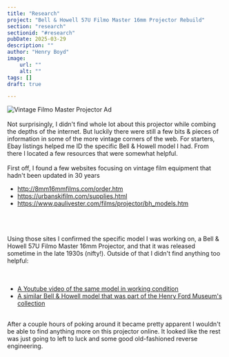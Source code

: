 ```yaml
---
title: "Research"
project: "Bell & Howell 57U Filmo Master 16mm Projector Rebuild"
section: "research"
sectionid: "#research" 
pubDate: 2025-03-29
description: ""
author: "Henry Boyd"
image:
    url: ""
    alt: ""
tags: []
draft: true

---
```


![Vintage Filmo Master Projector Ad](/projectimages/filmo/FilmoMasterVintageAd.jpg)
<br>
<br>
Not surprisingly, I didn't find whole lot about this projector while combing the depths of the internet. But luckily there were still a few bits & pieces of information in some of the more vintage corners of the web. For starters, Ebay listings helped me ID the specific Bell & Howell model I had. From there I located a few resources that were somewhat helpful.
<br>
<br>
First off, I found a few websites focusing on vintage film equipment that hadn't been updated in 30 years
<ul>
    <a href="http://8mm16mmfilms.com/order.htm"><li>http://8mm16mmfilms.com/order.htm</li></a>
    <a href="https://urbanskifilm.com/supplies.html"><li>https://urbanskifilm.com/supplies.html</li></a>
    <a href="https://www.paulivester.com/films/projector/bh_models.htm"><li>https://www.paulivester.com/films/projector/bh_models.htm</li></a>
</ul>
<br>
<br>
<br>
Using those sites I confirmed the specific model I was working on, a Bell & Howell 57U Filmo Master 16mm Projector, and that it was released sometime in the late 1930s (nifty!). Outside of that I didn't find anything too helpful:
<br>
<br>
<br>
<ul>
    <a href="https://www.youtube.com/watch?v=jviUl-1v3Bk"><li>A Youtube video of the same model in working condition</li></a>
    <a href="https://www.thehenryford.org/collections-and-research/digital-collections/artifact/297151#slide=gs-348222"><li>A similar Bell & Howell model that was part of the Henry Ford Museum's collection</li></a>
</ul>
<br>
After a couple hours of poking around it became pretty apparent I wouldn't be able to find anything more on this projector online. It looked like the rest was just going to left to luck and some good old-fashioned reverse engineering.
<br>


